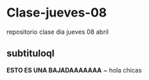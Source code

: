# Clase-jueves-08
repositorio clase dia jueves 08 abril 

## subtituloql
**ESTO ES UNA BAJADAAAAAAA**
~ hola chicas
